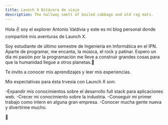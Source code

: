 ```yaml
---
title: Launch X Bitácora de viaje
description: The hallway smelt of boiled cabbage and old rag mats.
---
```


Hola ✌️  soy el explorer Antonio Valdivia y este es mi blog personal donde compartiré mis aventuras de Launch X.

Soy estudiante de último semestre de Ingeniería en Informática en el IPN.
Aparte de programar, me encanta, la música, el rock y patinar.
Espero un día mi pasión por la programación me lleve a construir grandes cosas para que la humanidad llegue a otros planetas.🚀

Te invito a conocer mis aprendizajes y leer mis experiencias.

Mis expectativas para ésta trvesía con Launch X son:

-Expandir mis conocimientos sobre el desarrollo full stack para aplicaciones web.
-Crecer mi conocimiento sobre la industria.
-Conseguir mi primer trabajo como intern en alguna gran empresa.
-Conocer mucha gente nueva y divertirme mucho.

🚀
